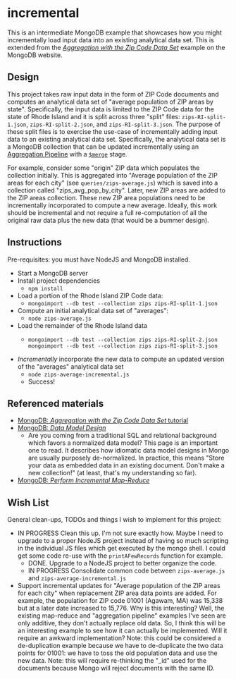 # incremental

This is an intermediate MongoDB example that showcases how you might incrementally load input data into an existing
analytical data set. This is extended from the [*Aggregation with the Zip Code Data Set*](https://docs.mongodb.com/manual/tutorial/aggregation-zip-code-data-set/)
example on the MongoDB website.

## Design

This project takes raw input data in the form of ZIP Code documents and computes an analytical data set of "average
population of ZIP areas by state". Specifically, the input data is limited to the ZIP Code data for the state of Rhode Island
and it is split across three "split" files: `zips-RI-split-1.json`, `zips-RI-split-2.json`, and `zips-RI-split-3.json`.
The purpose of these split files is to exercise the use-case of incrementally adding input data to an existing analytical
data set. Specifically, the analytical data set is a MongoDB collection that can be updated incrementally using an [Aggregation Pipeline](https://docs.mongodb.com/manual/core/aggregation-pipeline/)
with a [`$merge`](https://docs.mongodb.com/manual/reference/operator/aggregation/merge/#pipe._S_merge) stage.

For example, consider some "origin" ZIP data which populates the collection initially. This is aggregated into "Average
population of the ZIP areas for each city" (see `queries/zips-average.js`) which is saved into a collection called "zips_avg_pop_by_city".
Later, new ZIP areas are added to the ZIP areas collection. These new ZIP area populations need to be incrementally
incorporated to compute a new average. Ideally, this work should be incremental and not require a full re-computation
of all the original raw data plus the new data (that would be a bummer design).

## Instructions

Pre-requisites: you must have NodeJS and MongoDB installed. 

* Start a MongoDB server
* Install project dependencies
  * `npm install`
* Load a portion of the Rhode Island ZIP Code data:
  * `mongoimport --db test --collection zips zips-RI-split-1.json`
* Compute an initial analytical data set of "averages":
  * `node zips-average.js`
* Load the remainder of the Rhode Island data
  * ```
    mongoimport --db test --collection zips zips-RI-split-2.json
    mongoimport --db test --collection zips zips-RI-split-3.json
    ```
* *Incrementally* incorporate the new data to compute an updated version of the "averages" analytical data set
  * `node zips-average-incremental.js`
  * Success!

## Referenced materials

* [MongoDB: *Aggregation with the Zip Code Data Set* tutorial](https://docs.mongodb.com/manual/tutorial/aggregation-zip-code-data-set/)
* [MongoDB: *Data Model Design*](https://docs.mongodb.com/manual/core/data-model-design)
    * Are you coming from a traditional SQL and relational background which favors a normalized data model? This page is
      an important one to read. It describes how idiomatic data model designs in Mongo are usually purposely de-normalized.
      In practice, this means "Store your data as embedded data in an existing document. Don't make a new collection!" (at
      least, that's my understanding so far).
* [MongoDB: *Perform Incremental Map-Reduce*](https://docs.mongodb.com/manual/tutorial/perform-incremental-map-reduce/)

## Wish List

General clean-ups, TODOs and things I wish to implement for this project:

* IN PROGRESS Clean this up. I'm not sure exactly how. Maybe I need to upgrade to a proper NodeJS project instead of having so much
  scripting in the individual JS files which get executed by the mongo shell. I could get some code re-use with the `printAFewRecords`
  function for example.
  * DONE. Upgrade to a NodeJS project to better organize the code.
  * IN PROGRESS Consolidate common code between `zips-average.js` and `zips-average-incremental.js`
* Support incremental updates for "Average population of the ZIP areas for each city" when replacement ZIP area
  data points are added. For example, the population for ZIP code 01001 (Agawam, MA) was 15,338 but at a later date increased
  to 15,776. Why is this interesting? Well, the existing map-reduce and "aggregation pipeline" examples I've seen are only
  additive, they don't actually replace old data. So, I think this will be an interesting example to see how it can actually
  be implemented. Will it require an awkward implementation? Note: this could be considered a de-duplication example because we have
  to de-duplicate the two data points for 01001: we have to toss the old population data and use the new data. Note: this
  will require re-thinking the "_id" used for the documents because Mongo will reject documents with the same ID. 

